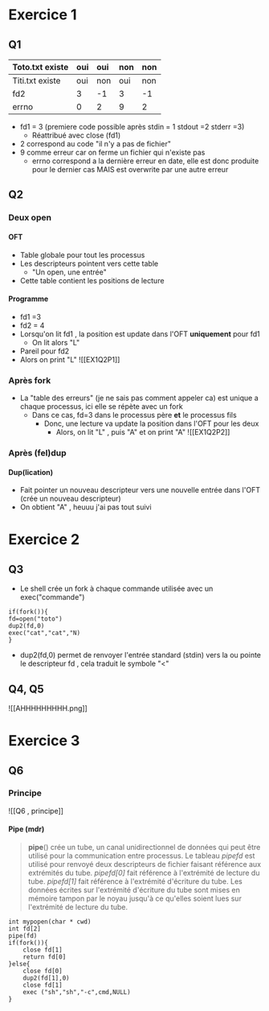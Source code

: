 # Exercice 1 
## Q1

| Toto.txt existe | oui | oui | non | non |
| :-------------- | :-- | :-- | :-- | :-- |
| Titi.txt existe | oui | non | oui | non |
| fd2             | 3   | -1  | 3   | -1  |
| errno           | 0   | 2   | 9   | 2   |
- fd1 = 3 (premiere code possible après stdin = 1 stdout =2 stderr =3)
	- Réattribué avec close (fd1)
- 2 correspond au code "il n'y a pas de fichier"
- 9 comme erreur car on ferme un fichier qui n'existe pas 
	- errno correspond a la dernière erreur en date, elle est donc produite pour le dernier cas MAIS est overwrite par une autre erreur 
## Q2
### Deux open
#### OFT
- Table globale pour tout les processus
- Les descripteurs pointent vers cette table
	- "Un open, une entrée"
- Cette table contient les positions de lecture
#### Programme
- fd1 =3
- fd2 = 4
- Lorsqu'on lit fd1 , la position est update dans l'OFT **uniquement** pour fd1
	- On lit alors "L"
- Pareil pour fd2
- Alors on print "L"
![[EX1Q2P1]]
### Après fork
- La "table des erreurs" (je ne sais pas comment appeler ca) est unique a chaque processus, ici elle se répète avec un fork
	- Dans ce cas, fd=3 dans le processus père **et** le processus fils
		- Donc, une lecture va update la position dans l'OFT pour les deux
			- Alors, on lit "L" , puis "A" et on print "A"
![[EX1Q2P2]]
### Après (fel)dup
#### Dup(lication)
- Fait pointer un nouveau descripteur vers une nouvelle entrée dans l'OFT (crée un nouveau descripteur)
- On obtient "A" , heuuu j'ai pas tout suivi
# Exercice 2
## Q3
- Le shell crée un fork à chaque commande utilisée avec un exec("commande")
```
if(fork()){
fd=open("toto")
dup2(fd,0)
exec("cat","cat","N)
}
```
- dup2(fd,0) permet de renvoyer l'entrée standard (stdin) vers la ou pointe le descripteur fd , cela traduit le symbole "<"
## Q4, Q5
![[AHHHHHHHHH.png]]
# Exercice 3
## Q6 
### Principe
![[Q6 , principe]]
#### Pipe (mdr)
> **pipe**() crée un tube, un canal unidirectionnel de données qui peut être utilisé pour la communication entre processus. Le tableau _pipefd_ est utilisé pour renvoyé deux descripteurs de fichier faisant référence aux extrémités du tube. _pipefd[0]_ fait référence à l'extrémité de lecture du tube. _pipefd[1]_ fait référence à l'extrémité d'écriture du tube. Les données écrites sur l'extrémité d'écriture du tube sont mises en mémoire tampon par le noyau jusqu'à ce qu'elles soient lues sur l'extrémité de lecture du tube. 
```
int mypopen(char * cwd)
int fd[2]
pipe(fd)
if(fork()){
	close fd[1]
	return fd[0]
}else{
	close fd[0]
	dup2(fd[1],0)
	close fd[1]
	exec ("sh","sh","-c",cmd,NULL)
}
```